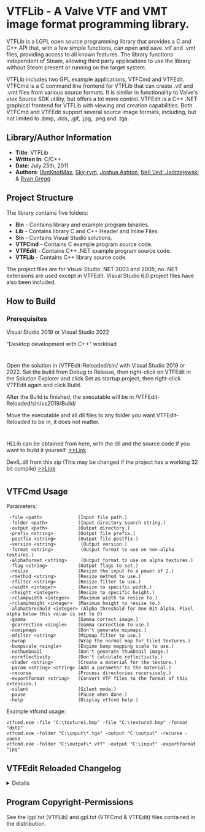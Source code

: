 # VTFLib - A Valve VTF and VMT image format programming library.

VTFLib is a LGPL open source programming library that provides a C and C++ API that, with a few simple functions, can open and save .vtf and .vmt files, providing access to all known features. The library functions independent of Steam, allowing third party applications to use the library without Steam present or running on the target system.

VTFLib includes two GPL example applications, VTFCmd and VTFEdit. VTFCmd is a C command line frontend for VTFLib that can create .vtf and .vmt files from various source formats. It is similar in functionality to Valve's vtex Source SDK utility, but offers a lot more control. VTFEdit is a C++ .NET graphical frontend for VTFLib with viewing and creation capabilities. Both VTFCmd and VTFEdit support several source image formats, including, but not limited to .bmp, .dds, .gif, .jpg, .png and .tga.

## Library/Author Information

* **Title**: VTFLib
* **Written In**: C/C++
* **Date**: July 25th, 2011
* **Authors**: [IAmKnotMax](https://github.com/WereTech), [Sky-rym](https://github.com/Sky-rym), [Joshua Ashton](https://github.com/misyltoad), [Neil 'Jed' Jedrzejewski](https://github.com/NeilJed) & [Ryan Gregg](http://nemesis.thewavelength.net/)

## Project Structure

The library contains five folders:

* **Bin** - Contains library and example program binaries.
* **Lib** - Contains library C and C++ Header and Inline Files.
* **Sln** - Contains Visual Studio solutions.
* **VTFCmd** - Contains C example program source code.
* **VTFEdit** - Contains C++ .NET example program source code.
* **VTFLib** - Contains C++ library source code.

The project files are for Visual Studio .NET 2003 and 2005; no .NET extensions are used except in VTFEdit. Visual Studio 6.0 project files have also been
included.

## How to Build

### Prerequisites
Visual Studio 2019 or Visual Studio 2022

"Desktop development with C++" workload
#

Open the solution in /VTFEdit-Reloaded/sln/ with Visual Studio 2019 or 2022. Set the build from Debug to Release, then right-click on VTFEdit in the Solution Explorer and click Set as startup project, then right-click VTFEdit again and click Build.

After the Build is finished, the executable will be in /VTFEdit-Reloaded/sln/vs2019/Build/

Move the executable and all dll files to any folder you want VTFEdit-Reloaded to be in, it does not matter.

#
HLLib can be obtained from here, with the dll and the source code if you want to build it yourself. [>>Link](https://web.archive.org/web/20171114194253/http://nemesis.thewavelength.net/files/files/hllib246.zip) 

DevIL.dll from this zip (This may be changed if the project has a working 32 bit compile) [>>Link](https://sourceforge.net/projects/openil/files/DevIL%20Win32%20and%20Win64/DevIL-EndUser-x64-1.8.0.zip/download?use_mirror=phoenixnap)
#

## VTFCmd Usage
Parameters:
```
 -file <path>             (Input file path.)
 -folder <path>           (Input directory search string.)
 -output <path>           (Output directory.)
 -prefix <string>         (Output file prefix.)
 -postfix <string>        (Output file postfix.)
 -version <string>         (Output version.)
 -format <string>          (Output format to use on non-alpha textures.)
 -alphaformat <string>     (Output format to use on alpha textures.)
 -flag <string>           (Output flags to set.)
 -resize                  (Resize the input to a power of 2.)
 -rmethod <string>        (Resize method to use.)
 -rfilter <string>        (Resize filter to use.)
 -rwidth <integer>        (Resize to specific width.)
 -rheight <integer>       (Resize to specific height.)
 -rclampwidth <integer>   (Maximum width to resize to.)
 -rclampheight <integer>  (Maximum height to resize to.)
 -alphathreshold <integer> (Alpha threshold for One Bit Alpha. Pixel alpha below this value is set to 0)
 -gamma                   (Gamma correct image.)
 -gcorrection <single>    (Gamma correction to use.)
 -nomipmaps               (Don't generate mipmaps.)
 -mfilter <string>        (Mipmap filter to use.)
 -nwrap                   (Wrap the normal map for tiled textures.)
 -bumpscale <single>      (Engine bump mapping scale to use.)
 -nothumbnail             (Don't generate thumbnail image.)
 -noreflectivity          (Don't calculate reflectivity.)
 -shader <string>         (Create a material for the texture.)
 -param <string> <string> (Add a parameter to the material.)
 -recurse                 (Process directories recursively.)
 -exportformat <string>   (Convert VTF files to the format of this extension.)
 -silent                  (Silent mode.)
 -pause                   (Pause when done.)
 -help                    (Display vtfcmd help.)
```
Example vtfcmd usage:
```
vtfcmd.exe -file "C:\texture1.bmp" -file "C:\texture2.bmp" -format "dxt1"
vtfcmd.exe -folder "C:\input\*.tga" -output "C:\output" -recurse -pause
vtfcmd.exe -folder "C:\output\*.vtf" -output "C:\input" -exportformat "jpg"
```
## VTFEdit Reloaded Changelog
<details>

  v2.0.4
  - Changed the UI to use a better version of the tool bar and added more buttons for ease of access.
  - Adjusted several UI elements to stop text wrapping, causing the rest of the text to not be visible at all.
  - Adjusted some windows to now use a minimum window size, as this was not set before and you were able to resize these windows to be extremely small which also hid controls.
  - Added a Close option to both the File dropdown, and the new tool bar. The shortcut for this is Ctrl + Q. This will close the current file, which has a confirmation prompt so you don't close your file accidentally.
  - Changed the right-click context menu for VTFs to additionally show when clicking within the image window instead of needing to right-click on the image itself.
  - Changed the functionality of the Frame, Face, Slice, and Mipmap numeric bars to only be interactable if any of these properties have more than one to them. (in this case 0 = 1 because C++ starts at 0)
  - Adjusted some VTF flag names.

  v2.0.3
  - Updated the Shaders and Surface Properties list in VMT Create in accordance to the Valve Developer Wiki's current list
  - Added Drag and Drop functionality for images that can be imported normally through the File > Import dialog
	  - Note that if any window is above VTFEdit-Reloaded, or any part of the window is outside monitor bounds, the Import settings will default to the top-left of the screen. I do not have the knowledge to change this behavior myself unfortunately.
  - Changed the ReadOnly property in the Convert Folder and Convert WAD dialog, so you can manually insert or change the path to your folder instead of needing to use the Folder Selector button on the right.
  - Changed the resource files to use "winres.h" and "winver.h" instead of "afxres.h". Supposedly afxres.h is outdated, and has been replaced with the two other headers. So far I haven't noticed any issues with this.

  v2.0.2
  - Updated Compressonator to latest version as of 8/8/22.
  - Added 32-bit version.

  v2.0.1
  - Updated to HLLib v2.4.6.
  
  v2.0.0
  - Migrated to using AMD Compressonator for DXT compression.
  - Fix the green tinge when exporting textures
  - Respect sRGB-ness when generating mipmaps and resizing.
  - Ported to using the latest CLR and VS 2019.
  - Removed crufty sharpening filters (no longer needed with proper sRGB)
  - Use monospace font for VMT editor
  - High DPI support
  - Syntax highlighting support for VMTs
  - Fixed cubemap previews
    - Previously they were doing integer maths on what should be floats
    - Replaced overly complex controls with a simple exposure slider
    - Very simple Reinhard tonemapper for previewing exposure
</details>

## Program Copyright-Permissions

See the lgpl.txt (VTFLib) and gpl.txt (VTFCmd & VTFEdit) files contained in the distribution.
